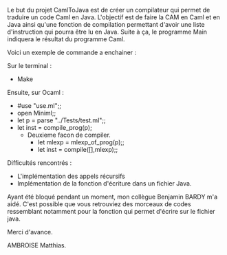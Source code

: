 Le but du projet CamlToJava est de créer un compilateur qui permet de traduire un code Caml en Java.
L'objectif est de faire la CAM en Caml et en Java ainsi qu'une fonction de compilation permettant d'avoir une liste d'instruction qui pourra être lu en Java. Suite à ça, le programme Main indiquera le résultat du programme Caml.

Voici un exemple de commande a enchainer :

Sur le terminal :
- Make

Ensuite, sur Ocaml :
- #use "use.ml";;
- open Miniml;;
- let p = parse "../Tests/test.ml";;
- let inst = compile_prog(p);
	- Deuxieme facon de compiler.
		- let mlexp = mlexp_of_prog(p);;
		- let inst = compile([],mlexp);;
		
Difficultés rencontrés : 
- L'implémentation des appels récursifs
- Implémentation de la fonction d'écriture dans un fichier Java.


Ayant été bloqué pendant un moment, mon collègue Benjamin BARDY m'a aidé. C'est possible que vous retrouviez des morceaux de codes ressemblant notamment pour la fonction qui permet d'écrire sur le fichier java.

Merci d'avance.

AMBROISE Matthias.
